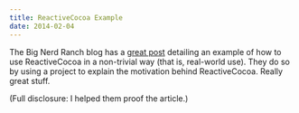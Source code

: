 ```yaml
---
title: ReactiveCocoa Example
date: 2014-02-04
---
```


The Big Nerd Ranch blog has a [great post](http://blog.bignerdranch.com/4549-data-driven-ios-development-reactivecocoa/) detailing an example of how to use ReactiveCocoa in a non-trivial way (that is, real-world use). They do so by using a project to explain the motivation behind ReactiveCocoa. Really great stuff.

(Full disclosure: I helped them proof the article.)

